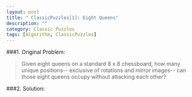```yaml
---
layout: post
title: " ClassicPuzzles[1]: Eight Queens"
description: ""
category: Classic Puzzles
tags: [Algorithm, ClassicPuzzles]
---
```

###1. Original Problem:
<blockquote>
Given eight queens on a standard 8 x 8 chessboard, how many unique positions-- exclusive of rotations and mirror images-- can those eight queens occupy without attacking each other?
</blockquote>

###2. Solution:
